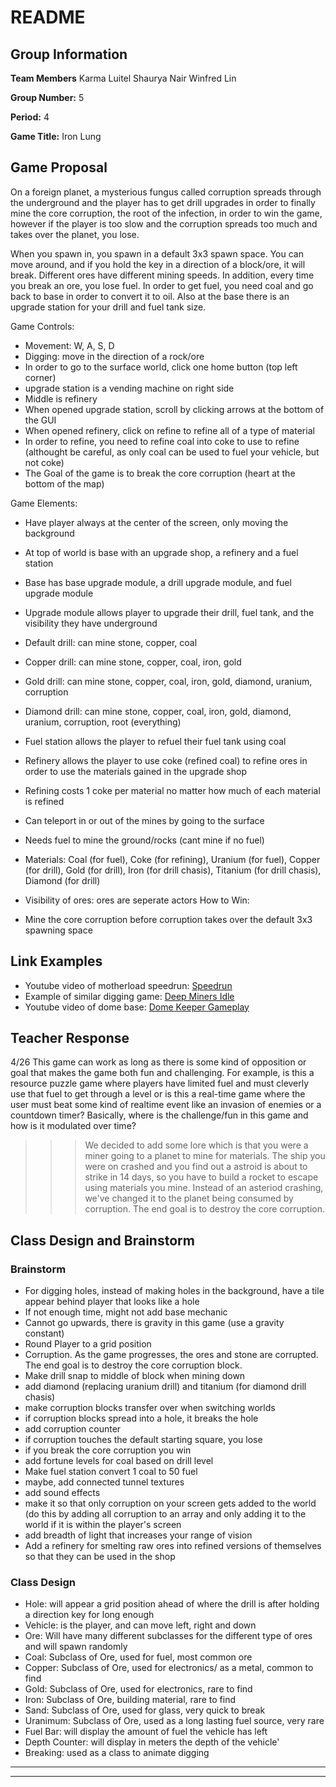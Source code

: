 # README #

## Group Information ##

**Team Members**
Karma Luitel
Shaurya Nair
Winfred Lin

**Group Number:** 5

**Period:** 4

**Game Title:** Iron Lung


## Game Proposal ##

<p>On a foreign planet, a mysterious fungus called corruption spreads through the underground
and the player has to get drill upgrades in order to finally mine the core corruption, the root
of the infection, in order to win the game, however if the player is too slow and the corruption 
spreads too much and takes over the planet, you lose. 

When you spawn in, you spawn in a default 3x3 spawn space. You can move around, and if
you hold the key in a direction of a block/ore, it will break. Different ores have 
different mining speeds. In addition, every time you break an ore, you lose fuel. In order
to get fuel, you need coal and go back to base in order to convert it to oil. Also at the
base there is an upgrade station for your drill and fuel tank size.
</p>

Game Controls:
 + Movement: W, A, S, D
 + Digging: move in the direction of a rock/ore
 + In order to go to the surface world, click one home button (top left corner)
 + upgrade station is a vending machine on right side
 + Middle is refinery
 + When opened upgrade station, scroll by clicking arrows at the bottom of the GUI
 + When opened refinery, click on refine to refine all of a type of material
 + In order to refine, you need to refine coal into coke to use to refine (althought be careful, as only coal can be used to fuel your vehicle, but not coke)
 + The Goal of the game is to break the core corruption (heart at the bottom of the map)


Game Elements:
 + Have player always at the center of the screen, only moving the background
 + At top of world is base with an upgrade shop, a refinery and a fuel station
 + Base has base upgrade module, a drill upgrade module, and fuel upgrade module
 + Upgrade module allows player to upgrade their drill, fuel tank, and the visibility they have underground
 + Default drill: can mine stone, copper, coal
 + Copper drill: can mine stone, copper, coal, iron, gold
 + Gold drill: can mine stone, copper, coal, iron, gold, diamond, uranium, corruption
 + Diamond drill: can mine stone, copper, coal, iron, gold, diamond, uranium, corruption, root (everything)
 + Fuel station allows the player to refuel their fuel tank using coal
 + Refinery allows the player to use coke (refined coal) to refine ores in order to use the materials gained in the upgrade shop
 + Refining costs 1 coke per material no matter how much of each material is refined
 + Can teleport in or out of the mines by going to the surface
 + Needs fuel to mine the ground/rocks (cant mine if no fuel)
 + Materials: Coal (for fuel), Coke (for refining), Uranium (for fuel), Copper (for drill), Gold (for drill), Iron (for drill chasis), Titanium (for drill chasis), Diamond (for drill)
 + Visibility of ores: ores are seperate actors 
How to Win:

 + Mine the core corruption before corruption takes over the default 3x3 spawning space

## Link Examples ##

 + Youtube video of motherload speedrun: [Speedrun](https://www.youtube.com/watch?v=4fxdCOtPs-0)
 + Example of similar digging game: [Deep Miners Idle](https://www.crazygames.com/game/deep-miners-idle)
 + Youtube video of dome base: [Dome Keeper Gameplay](https://www.youtube.com/watch?v=4sxBNAsQyOc&t=13s)

## Teacher Response ##

4/26 This game can work as long as there is some kind of opposition or goal that makes the game both fun and challenging.  For example, is this a resource puzzle game where players have limited fuel and must cleverly use that fuel to get through a level or is this a real-time game where the user must beat some kind of realtime event like an invasion of enemies or a countdown timer?  Basically, where is the challenge/fun in this game and how is it modulated over time?

>>> We decided to add some lore which is that you were a miner going to a planet to mine for materials. The ship you were on crashed and you find out a astroid is about to strike in 14 days, so you have to build a rocket to escape using materials you mine.
>>> Instead of an asteriod crashing, we've changed it to the planet being consumed by corruption. The end goal is to destroy the core corruption.

## Class Design and Brainstorm ##

### Brainstorm ###
 + For digging holes, instead of making holes in the background, have a tile appear behind player that looks like a hole
 + If not enough time, might not add base mechanic
 + Cannot go upwards, there is gravity in this game (use a gravity constant)
 + Round Player to a grid position 
 + Corruption. As the game progresses, the ores and stone are corrupted. The end goal is to destroy the core corruption block.
 + Make drill snap to middle of block when mining down
 + add diamond (replacing uranium drill) and titanium (for diamond drill chasis)
 + make corruption blocks transfer over when switching worlds
 + if corruption blocks spread into a hole, it breaks the hole
 + add corruption counter 
 + if corruption touches the default starting square, you lose
 + if you break the core corruption you win
 + add fortune levels for coal based on drill level
 + Make fuel station convert 1 coal to 50 fuel
 + maybe, add connected tunnel textures
 + add sound effects
 + make it so that only corruption on your screen gets added to the world (do this by adding all corruption to an array and only adding it to the world if it is within the player's screen
 + add breadth of light that increases your range of vision
 + Add a refinery for smelting raw ores into refined versions of themselves so that they can be used in the shop

### Class Design ###
 + Hole: will appear a grid position ahead of where the drill is after holding a direction key for long enough
 + Vehicle: is the player, and can move left, right and down
 + Ore: Will have many different subclasses for the different type of ores and will spawn randomly
 + Coal: Subclass of Ore, used for fuel, most common ore
 + Copper: Subclass of Ore, used for electronics/ as a metal, common to find
 + Gold: Subclass of Ore, used for electronics, rare to find
 + Iron: Subclass of Ore, building material, rare to find
 + Sand: Subclass of Ore, used for glass, very quick to break
 + Uranimum: Subclass of Ore, used as a long lasting fuel source, very rare
 + Fuel Bar: will display the amount of fuel the vehicle has left
 + Depth Counter: will display in meters the depth of the vehicle'
 + Breaking: used as a class to animate digging

***
***
